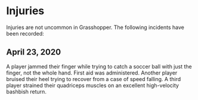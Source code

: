 # Injuries

Injuries are not uncommon in Grasshopper. The following incidents have been recorded:

## April 23, 2020

A player jammed their finger while trying to catch a soccer ball with just the finger, not the whole hand. First aid was administered.
Another player bruised their heel trying to recover from a case of speed falling. 
A third player strained their quadriceps muscles on an excellent high-velocity bashbish return.
